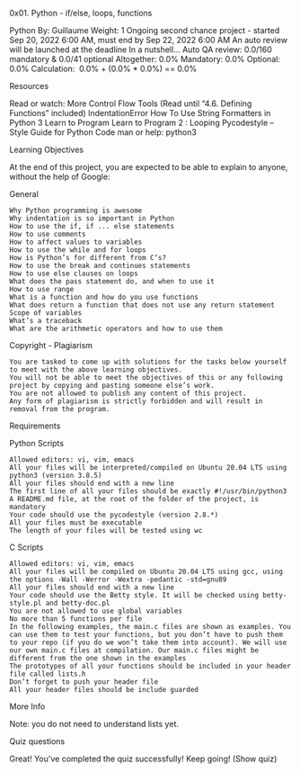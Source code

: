 ﻿

0x01. Python - if/else, loops, functions

Python
	By: Guillaume
	Weight: 1
	Ongoing second chance project - started Sep 20, 2022 6:00 AM, must end by Sep 22, 2022 6:00 AM
	An auto review will be launched at the deadline
In a nutshell…
	Auto QA review: 0.0/160 mandatory & 0.0/41 optional 
	Altogether: 0.0% 
	Mandatory: 0.0%
	Optional: 0.0%
	Calculation:  0.0% + (0.0% * 0.0%) == 0.0% 


Resources

Read or watch:
	More Control Flow Tools (Read until “4.6. Defining Functions” included)
	IndentationError 
	How To Use String Formatters in Python 3 
	Learn to Program 
	Learn to Program 2 : Looping 
	Pycodestyle – Style Guide for Python Code 
man or help:
	python3

Learning Objectives

At the end of this project, you are expected to be able to explain to anyone, without the help of Google:

General

	Why Python programming is awesome
	Why indentation is so important in Python
	How to use the if, if ... else statements
	How to use comments
	How to affect values to variables
	How to use the while and for loops
	How is Python’s for different from C‘s?
	How to use the break and continues statements
	How to use else clauses on loops
	What does the pass statement do, and when to use it
	How to use range
	What is a function and how do you use functions
	What does return a function that does not use any return statement
	Scope of variables
	What’s a traceback
	What are the arithmetic operators and how to use them

Copyright - Plagiarism

	You are tasked to come up with solutions for the tasks below yourself to meet with the above learning objectives.
	You will not be able to meet the objectives of this or any following project by copying and pasting someone else’s work. 
	You are not allowed to publish any content of this project.
	Any form of plagiarism is strictly forbidden and will result in removal from the program.

Requirements


Python Scripts

	Allowed editors: vi, vim, emacs
	All your files will be interpreted/compiled on Ubuntu 20.04 LTS using python3 (version 3.8.5)
	All your files should end with a new line
	The first line of all your files should be exactly #!/usr/bin/python3
	A README.md file, at the root of the folder of the project, is mandatory
	Your code should use the pycodestyle (version 2.8.*)
	All your files must be executable
	The length of your files will be tested using wc

C Scripts

	Allowed editors: vi, vim, emacs
	All your files will be compiled on Ubuntu 20.04 LTS using gcc, using the options -Wall -Werror -Wextra -pedantic -std=gnu89
	All your files should end with a new line
	Your code should use the Betty style. It will be checked using betty-style.pl and betty-doc.pl
	You are not allowed to use global variables
	No more than 5 functions per file
	In the following examples, the main.c files are shown as examples. You can use them to test your functions, but you don’t have to push them to your repo (if you do we won’t take them into account). We will use our own main.c files at compilation. Our main.c files might be different from the one shown in the examples
	The prototypes of all your functions should be included in your header file called lists.h
	Don’t forget to push your header file
	All your header files should be include guarded

More Info

Note: you do not need to understand lists yet.

Quiz questions 

Great! You've completed the quiz successfully! Keep going! (Show quiz) 


